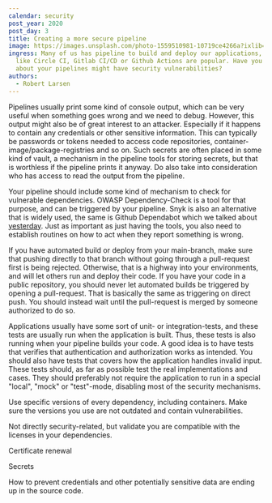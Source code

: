 ```yaml
---
calendar: security
post_year: 2020
post_day: 3
title: Creating a more secure pipeline
image: https://images.unsplash.com/photo-1559510981-10719ce4266a?ixlib=rb-1.2.1&ixid=eyJhcHBfaWQiOjEyMDd9&auto=format&fit=crop&w=1950&q=80
ingress: Many of us has pipeline to build and deploy our applications, and tools
  like Circle CI, Gitlab CI/CD or Github Actions are popular. Have you thought
  about your pipelines might have security vulnerabilities?
authors:
  - Robert Larsen
---
```

Pipelines usually print some kind of console output, which can be very useful when something goes wrong and we need to debug. However, this output might also be of great interest to an attacker. Especially if it happens to contain any credentials or other sensitive information. This can typically be passwords or tokens needed to access code repositories, container-image/package-registries and so on. Such secrets are often placed in some kind of vault, a mechanism in the pipeline tools for storing secrets, but that is worthless if the pipeline prints it anyway. Do also take into consideration who has access to read the output from the pipeline. 

Your pipeline should include some kind of mechanism to check for vulnerable dependencies. OWASP Dependency-Check is a tool for that purpose, and can be triggered by your pipeline. Snyk is also an alternative that is widely used, the same is Github Dependabot which we talked about [yesterday](https://security.christmas/2020/2). Just as important as just having the tools, you also need to establish routines on how to act when they report something is wrong. 

If you have automated build or deploy from your main-branch, make sure that pushing directly to that branch without going through a pull-request first is being rejected. Otherwise, that is a highway into your environments, and will let others run and deploy their code. If you have your code in a public repository, you should never let automated builds be triggered by opening a pull-request. That is basically the same as triggering on direct push. You should instead wait until the pull-request is merged by someone authorized to do so.

Applications usually have some sort of unit- or integration-tests, and these tests are usually run when the application is built. Thus, these tests is also running when your pipeline builds your code. A good idea is to have tests that verifies that authentication and authorization works as intended. You should also have tests that covers how the application handles invalid input. These tests should, as far as possible test the real implementations and cases. They should preferably not require the application to run in a special "local", "mock" or "test"-mode, disabling most of the security mechanisms. 



Use specific versions of every dependency, including containers. Make sure the versions you use are not outdated and contain vulnerabilities. 

Not directly security-related, but validate you are compatible with the licenses in your dependencies.

Certificate renewal

Secrets

How to prevent credentials and other potentially sensitive data are ending up in the source code.